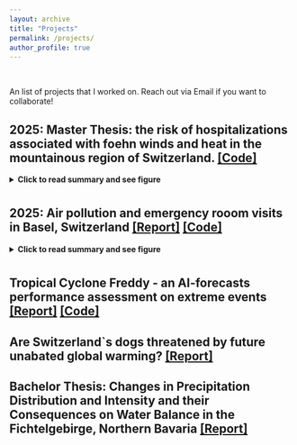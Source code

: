 ```yaml
---
layout: archive
title: "Projects"
permalink: /projects/
author_profile: true
---
```


<br>

An list of projects that I worked on. Reach out via Email if you want to collaborate!

<h2>
  2025: Master Thesis: the risk of hospitalizations associated with foehn winds and heat in the mountainous region of Switzerland. 
  <a href="https://github.com/tinojona/Paper_2025_foehn_winds_and_hospitalizations" target="_blank">[Code]</a>
</h2>

<details style="max-width: 900px; margin: 0 auto;">
  <summary style="cursor: pointer; font-weight: bold; margin-bottom: 10px;">Click to read summary and see figure</summary>
  
  <p>
    Foehn winds are intense warm winds, common in mountain regions, but their health impacts and potential to exacerbate existing heat-related risks remain poorly understood. We investigated the independent and combined association of foehn winds and temperature with cause-specific emergency hospitalizations in Switzerland. We found that foehn winds daily intensity showed small and no consistent association with hospitalizations in temperature-adjusted and non-adjusted models. However, foehn winds amplified heat-related hospitalization risk with a 14% increase in risk at the 99th temperature percentile on foehn days, compared to -2% on non-foehn days (Figure below). The association was larger for females, older adults, and for hospitalizations due to respiratory and mental health causes. While foehn winds did not directly impact hospitalizations, they may contribute to an amplification of heat-related health risks, especially for females and older adults.
  </p>

  <div style="text-align: center; margin-top: 10px;">
    <img 
      src="https://raw.githubusercontent.com/tinojona/Paper_2025_foehn_winds_and_hospitalizations/main/output/figures/Figure3_only_allcause_bluered.png" 
      style="width: 70%; border: 1px solid #ccc;" 
      alt="Cumulative relative risk for all-cause hospitalization"
    />
    <div style="font-size: 90%; color: #555; margin-top: 5px;">
      <em>
        (a) Cumulative relative risk for all-cause hospitalization from temperature exposure with 95% confidence intervals and (b) cumulative relative risk for all-cause hospitalization from temperature exposure with 95% confidence intervals on foehn and non-foehn days.
      </em>
    </div>
  </div>
</details>





## 2025: Air pollution and emergency rooom visits in Basel, Switzerland [[Report]](https://github.com/tinojona/PM10_Emergency_room_visits/blob/main/FINAL_REPORT.pdf) [[Code]](https://github.com/tinojona/PM10_Emergency_room_visits/tree/main)

<details style="max-width: 900px; margin: 0 auto;">
  <summary style="cursor: pointer; font-weight: bold; margin-bottom: 10px;">Click to read summary and see figure</summary>
  
  <p>
    Over the past decade, research into the health effects of air pollution has grown rapidly, with increasing evidence linking air pollutants to a range of acute and chronic health outcomes. Short-term exposure to PM10 (particulate matter with aerodynamic diameters ≤ 10 μm) has been consistently associated with increases in emergency department visits and hospitalisations, particularly for respiratory and cardiovascular diseases. Applying a time series analysis using distributed lagged non-linear models, we found that PM10 exposure increases the risk for an emergency room visit in Basel, Switzerland (Figure below). This risk decreases when taking temperature as a confounder into account. The presence of heat further exacerbated this risk, with specific vulnerabilities in males and older individuals, as well as cardiovascular cause emergency room visits.
  </p>

  <div style="text-align: center; margin-top: 10px;">
    <img 
      src="https://raw.githubusercontent.com/tinojona/PM10_Emergency_room_visits/main/plots/model1_model2_all.png" 
      style="width: 70%; border: 1px solid #ccc;" 
      alt="PM10 Cumulative relative risk for all-cause hospitalization"
    />
    <div style="font-size: 90%; color: #555; margin-top: 5px;">
      <em>
        Exposure response for PM10 for all cause emergency room visits from Model 1 (no temperature confounding) and Model 2 (with temperature confounding).
      </em>
    </div>
  </div>
</details>






## Tropical Cyclone Freddy - an AI-forecasts performance assessment on extreme events [[Report]](https://github.com/tinojona/Tropical_Cyclone_Freddy/blob/main/FINAL_REPORT.pdf) [[Code]](https://github.com/tinojona/Tropical_Cyclone_Freddy)







## Are Switzerland`s dogs threatened by future unabated global warming? [[Report]](https://github.com/tinojona/tinojona.github.io/blob/main/files/CRA_Report_Schneidewind.pdf)

## Bachelor Thesis: Changes in Precipitation Distribution and Intensity and their Consequences on Water Balance in the Fichtelgebirge, Northern Bavaria [[Report]](https://github.com/tinojona/tinojona.github.io/blob/main/files/BA_Tino_Schneidewind.pdf)
